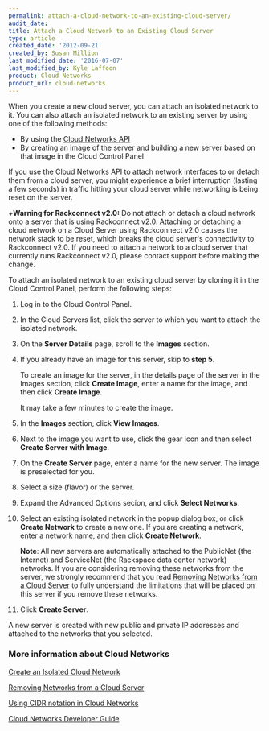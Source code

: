 ```yaml
---
permalink: attach-a-cloud-network-to-an-existing-cloud-server/
audit_date:
title: Attach a Cloud Network to an Existing Cloud Server
type: article
created_date: '2012-09-21'
created_by: Susan Million
last_modified_date: '2016-07-07'
last_modified_by: Kyle Laffoon
product: Cloud Networks
product_url: cloud-networks
---
```


When you create a new cloud server, you can attach an isolated network
to it. You can also attach an isolated network to an existing server by
using one of the following methods:

-   By using the [Cloud Networks API](https://docs.rackspace.com/docs/cloud-networks/v2/developer-guide/)
-   By creating an image of the server and building a new server based
    on that image in the Cloud Control Panel

If you use the Cloud Networks API to attach network interfaces to or
detach them from a cloud server, you might experience a brief
interruption (lasting a few seconds) in traffic hitting your cloud
server while networking is being reset on the server.

+**Warning for Rackconnect v2.0:** Do not attach or detach a cloud network onto a server that is using Rackconnect v2.0. Attaching or detaching a cloud network on a Cloud Server using Rackconnect v2.0 causes the network stack to be reset, which breaks the cloud server's connectivity to Rackconnect v2.0. If you need to attach a network to a cloud server that currently runs Rackconnect v2.0, please contact support before making the change.

To attach an isolated network to an existing cloud server by cloning it
in the Cloud Control Panel, perform the following steps:

1.  Log in to the Cloud Control Panel.
2.  In the Cloud Servers list, click the server to which you want to
    attach the isolated network.
3.  On the **Server Details** page, scroll to the **Images** section.
4.  If you already have an image for this server, skip to **step 5**.

    To create an image for the server, in the details page of the server in the Images section, click **Create Image**, enter a name for the image, and then click **Create Image**.

    It may take a few minutes to create the image.

5.  In the **Images** section, click **View Images**.
6.  Next to the image you want to use, click the gear icon and then
    select **Create Server with Image**.
7.  On the **Create Server** page, enter a name for the new server. The
    image is preselected for you.
8.  Select a size (flavor) or the server.
9.  Expand the Advanced Options secion, and click **Select Networks**.
10. Select an existing isolated network in the popup dialog box, or
    click **Create Network** to create a new one. If you are creating a
    network, enter a network name, and then click **Create Network**.

    **Note**: All new servers are automatically attached to the PublicNet (the Internet) and ServiceNet (the Rackspace data center network) networks. If you are considering removing these networks from the server, we strongly recommend that you read [Removing Networks from a Cloud Server](/support/how-to/removing-networks-from-a-cloud-server) to fully understand the limitations that will be placed on this server if you remove these networks.

11. Click **Create Server**.

A new server is created with new public and private IP addresses and
attached to the networks that you selected.

### More information about Cloud Networks

[Create an Isolated Cloud Network](/support/how-to/create-an-isolated-cloud-network-and-attach-it-to-a-server)

[Removing Networks from a Cloud Server](/support/how-to/removing-networks-from-a-cloud-server)

[Using CIDR notation in Cloud Networks](/support/how-to/using-cidr-notation-in-cloud-networks)

[Cloud Networks Developer Guide](https://docs.rackspace.com/docs/cloud-networks/v2/developer-guide/)
